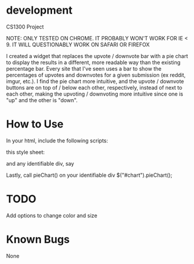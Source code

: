 development
===========
CS1300 Project

NOTE: ONLY TESTED ON CHROME. 
IT PROBABLY WON'T WORK FOR IE < 9. 
IT WILL QUESTIONABLY WORK ON SAFARI OR FIREFOX

I created a widget that replaces the upvote / downvote bar with a pie chart to display the results in a different, more readable way than the existing percentage bar. Every site that I've seen uses a bar to show the percentages of upvotes and downvotes for a given submission (ex reddit, imgur, etc.). I find the pie chart more intuitive, and the upvote / downvote buttons are on top of / below each other, respectively, instead of next to each other, making the upvoting / downvoting more intuitive since one is "up" and the other is "down". 


How to Use
===========
In your html, include the following scripts:
<script src="http://code.jquery.com/jquery-1.10.2.js"></script>
<script src="http://code.jquery.com/ui/1.11.2/jquery-ui.js"></script>
<script type="text/javascript" src="chartwidget.js"></script>

this style sheet: 
<link rel="stylesheet" href="chartwidget.css"></link>

and any identifiable div, say
<div id="chart"></div>

Lastly, call pieChart() on your identifiable div
$("#chart").pieChart();

TODO
===========
Add options to change color and size

Known Bugs
===========
None
